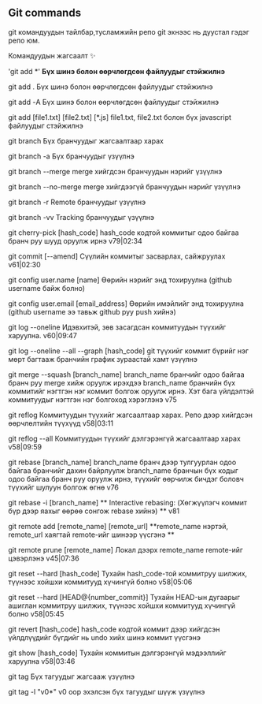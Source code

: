 ## Git commands
git командуудын тайлбар,тусламжийн репо
git эхнээс нь дуустал гэдэг репо юм.

Командуудын жагсаалт ✨

'git add *' **Бүх шинэ болон өөрчлөгдсөн файлуудыг стэйжилнэ**

git add . Бүх шинэ болон өөрчлөгдсөн файлуудыг стэйжилнэ

git add -А Бүх шинэ болон өөрчлөгдсөн файлуудыг стэйжилнэ

git add [file1.txt] [file2.txt] [*.js] file1.txt, file2.txt болон бүх javascript файлуудыг стэйжилнэ

git branch Бүх бранчуудыг жагсаалтаар харах

git branch -a Бүх бранчуудыг үзүүлнэ

git branch --merge merge хийгдсэн бранчуудын нэрийг үзүүлнэ

git branch --no-merge merge хийгдээгүй бранчуудын нэрийг үзүүлнэ

git branch -r Remote бранчуудыг үзүүлнэ

git branch -vv Tracking бранчуудыг үзүүлнэ

git cherry-pick [hash_code] hash_code кодтой коммитыг одоо байгаа бранч руу шууд оруулж ирнэ v79|02:34

git commit [--amend] Сүүлийн коммитыг засварлах, сайжруулах v61|02:30

git config user.name [name] Өөрийн нэрийг энд тохируулна (github username байж болно)

git config user.email [email_address] Өөрийн имэйлийг энд тохируулна (github username ээ тавьж github руу push хийнэ)

git log --oneline Идэвхитэй, зөв засагдсан коммитуудын түүхийг харуулна. v60|09:47

git log --oneline --all --graph [hash_code] git түүхийг коммит бүрийг нэг мөрт багтааж бранчийн график зураастай хамт үзүүлнэ

git merge --squash [branch_name] branch_name бранчийг одоо байгаа бранч руу merge хийж оруулж ирэхдээ branch_name бранчийн бүх коммитийг нэгтгэн нэг коммит болгож оруулж ирнэ. Хэт бага үйлдэлтэй коммитуудыг нэгтгэн нэг болгоход хэрэглэнэ v75

git reflog Коммитуудын түүхийг жагсаалтаар харах. Репо дээр хийгдсэн өөрчлөлтийн түүхүүд v58|03:11

git reflog --all Коммитуудын түүхийг дэлгэрэнгүй жагсаалтаар харах v58|09:59

git rebase [branch_name] branch_name бранч дээр тулгуурлан одоо байгаа бранчийг дахин байрлуулж branch_name бранчын бүх кодыг одоо байгаа бранч руу оруулж ирнэ, түүхийг өөрчилж бичдэг боловч түүхийг шулуун болгож өгнө v76

git rebase -i [branch_name] ** Interactive rebasing: (Хөгжүүлэгч коммит бүр дээр яахыг өөрөө сонгож rebase хийнэ) ** v81

git remote add [remote_name] [remote_url] **remote_name нэртэй, remote_url хаягтай remote-ийг шинээр үүсгэнэ **

git remote prune [remote_name] Локал дээрх remote_name remote-ийг цэвэрлэнэ v45|07:36

git reset --hard [hash_code] Тухайн hash_code-той коммитруу шилжих, түүнээс хойшхи коммитууд хүчингүй болно v58|05:06

git reset --hard [HEAD@{number_commit}] Тухайн HEAD-ын дугаарыг ашиглан коммитруу шилжих, түүнээс хойшхи коммитууд хүчингүй болно v58|05:45

git revert [hash_code] hash_code кодтой коммит дээр хийгдсэн үйлдлүүдийг бүгдийг нь undo хийх шинэ коммит үүсгэнэ

git show [hash_code] Тухайн коммитын дэлгэрэнгүй мэдээллийг харуулна v58|03:46

git tag Бүх тагуудыг жагсааж үзүүлнэ

git tag -l "v0*" v0 оор эхэлсэн бүх тагуудыг шүүж үзүүлнэ

